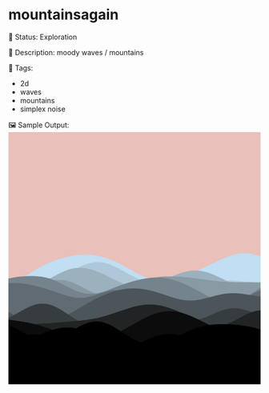 # mountainsagain

🧪 Status: Exploration

📎 Description: moody waves / mountains 

🎨 Tags: 
- 2d
- waves
- mountains
- simplex noise

🖼️ Sample Output:  
<img src="mySketch1657833994827.webp" alt="mountainsagain Sample Output" width="800" />
